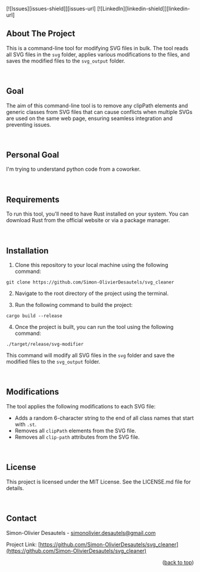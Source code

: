 [![Issues][issues-shield]][issues-url]
[![LinkedIn][linkedin-shield]][linkedin-url]

## About The Project

This is a command-line tool for modifying SVG files in bulk. The tool reads all SVG files in the `svg` folder, applies various modifications to the files, and saves the modified files to the `svg_output` folder.

<br>

## Goal

The aim of this command-line tool is to remove any clipPath elements and generic classes from SVG files that can cause conflicts when multiple SVGs are used on the same web page, ensuring seamless integration and preventing issues.

<br>

## Personal Goal

I'm trying to understand python code from a coworker.

<br>

## Requirements

To run this tool, you'll need to have Rust installed on your system. You can download Rust from the official website or via a package manager.

<br>

## Installation

1. Clone this repository to your local machine using the following command:

```
git clone https://github.com/Simon-OlivierDesautels/svg_cleaner
```

2. Navigate to the root directory of the project using the terminal.

3. Run the following command to build the project:

```
cargo build --release
```

4. Once the project is built, you can run the tool using the following command:

```
./target/release/svg-modifier
```

This command will modify all SVG files in the `svg` folder and save the modified files to the `svg_output` folder.

<br>

## Modifications

The tool applies the following modifications to each SVG file:

- Adds a random 6-character string to the end of all class names that start with `.st`.
- Removes all `clipPath` elements from the SVG file.
- Removes all `clip-path` attributes from the SVG file.

<br>

## License

This project is licensed under the MIT License. See the LICENSE.md file for details.

<br>

## Contact

Simon-Olivier Desautels - simonolivier.desautels@gmail.com

Project Link: [https://github.com/Simon-OlivierDesautels/svg_cleaner](https://github.com/Simon-OlivierDesautels/svg_cleaner)

<p align="right">(<a href="#readme-top">back to top</a>)</p>
